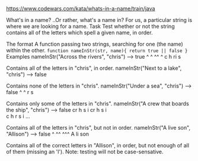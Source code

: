 https://www.codewars.com/kata/whats-in-a-name/train/java

What's in a name?
..Or rather, what's a name in? For us, a particular string is where we are looking for a name.
Task
Test whether or not the string contains all of the letters which spell a given name, in order.

The format
A function passing two strings, searching for one (the name) within the other. ``function nameInStr(str, name){ return true || false }``
Examples
nameInStr("Across the rivers", "chris") --> true
            ^      ^  ^^   ^
            c      h  ri   s

Contains all of the letters in "chris", in order.
nameInStr("Next to a lake", "chris") --> false

Contains none of the letters in "chris".
nameInStr("Under a sea", "chris") --> false
               ^   ^
               r   s

Contains only some of the letters in "chris".
nameInStr("A crew that boards the ship", "chris") --> false
             cr    h              s i
             cr                h  s i  
             c     h      r       s i
             ...

Contains all of the letters in "chris", but not in order.
nameInStr("A live son", "Allison") --> false
           ^ ^^   ^^^
           A li   son

Contains all of the correct letters in "Allison", in order, 
but not enough of all of them (missing an 'l').
Note: testing will not be case-sensative.
